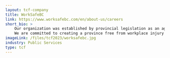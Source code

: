 ```yaml
---
layout: tcf-company
title: WorkSafeBC
link: https://www.worksafebc.com/en/about-us/careers
short_bio: >
    Our organization was established by provincial legislation as an agency with the mandate to oversee a no-fault insurance system for the workplace.<br/><br/>
    We are committed to creating a province free from workplace injury or illness, and to providing service driven by our core values of integrity, accountability, and innovation. By partnering with workers and employers, we help British Columbians come home from work safe every day.
imageLink: /files/tcf2023/worksafebc.jpg
industry: Public Services 
type: tcf
---
```

